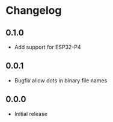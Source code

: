 # Changelog

## 0.1.0
- Add support for ESP32-P4

## 0.0.1
- Bugfix allow dots in binary file names

## 0.0.0
- Initial release